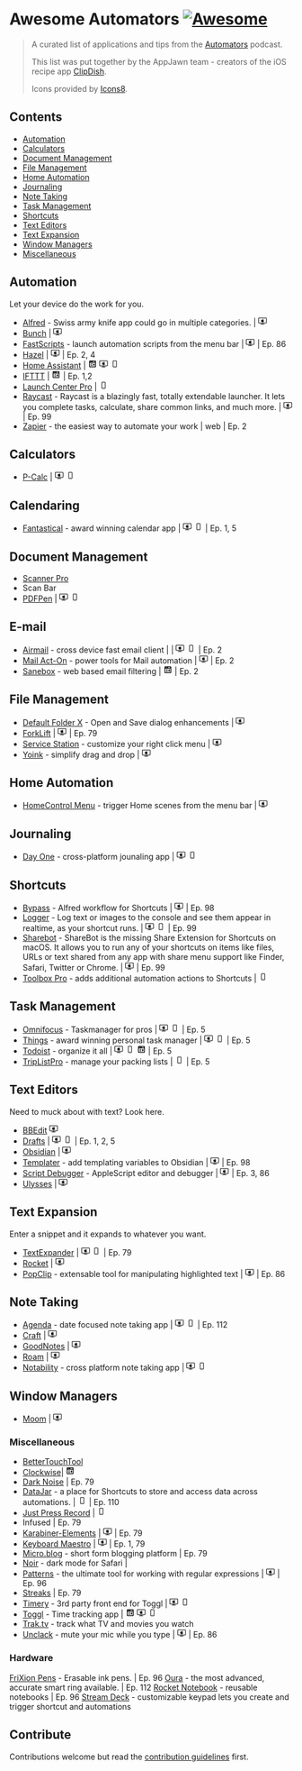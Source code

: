 # Awesome Automators [![Awesome](https://awesome.re/badge.svg)](https://awesome.re)

> A curated list of applications and tips from the [Automators](https://automators.fm/) podcast. 
>
> This list was put together by the AppJawn team - creators of the iOS recipe app [ClipDish](https://getclipdish.com).
>
>Icons provided by [Icons8](https://icons8.com).

## Contents

- [Automation](#automation)
- [Calculators](#calculators)
- [Document Management](#document-management)
- [File Management](#file-management)
- [Home Automation](#home-automation)
- [Journaling](#journaling)
- [Note Taking](#note-taking)
- [Task Management](#task-management)
- [Shortcuts](#shortcuts)
- [Text Editors](#text-editors)
- [Text Expansion](#text-expansion)
- [Window Managers](#window-managers)
- [Miscellaneous](#miscellaneous)

## Automation

Let your device do the work for you.

- [Alfred](https://www.alfredapp.com/) - Swiss army knife app could go in multiple categories. |  ![macOS](icons/icons8-mac-client.png)
- [Bunch](https://bunchapp.co) | ![macOS](icons/icons8-mac-client.png)
- [FastScripts](https://redsweater.com/fastscripts/) - launch automation scripts from the menu bar | ![macOS](icons/icons8-mac-client.png) | Ep. 86
- [Hazel](https://www.noodlesoft.com) | ![macOS](icons/icons8-mac-client.png) | Ep. 2, 4
- [Home Assistant](https://www.home-assistant.io) | ![web](icons/icons8-web-16.png) ![macOS](icons/icons8-mac-client.png) ![iOS](icons/icons8-iphone.png)
- [IFTTT](https://ifttt.com/) | ![web](icons/icons8-web-16.png) | Ep. 1,2
- [Launch Center Pro](https://apps.apple.com/us/app/launch-center-pro/id532016360) | ![iOS](icons/icons8-iphone.png)
- [Raycast](https://www.raycast.com/) - Raycast is a blazingly fast, totally extendable launcher. It lets you complete tasks, calculate, share common links, and much more. | ![macOS](icons/icons8-mac-client.png) | Ep. 99
- [Zapier](https://zapier.com) - the easiest way to automate your work | web | Ep. 2

## Calculators

- [P-Calc](https://pcalc.com) | ![macOS](icons/icons8-mac-client.png) ![iOS](icons/icons8-iphone.png)

## Calendaring
- [Fantastical](https://flexibits.com/fantastical) - award winning calendar app | ![macOS](icons/icons8-mac-client.png) ![iOS](icons/icons8-iphone.png) | Ep. 1, 5

## Document Management

- [Scanner Pro](https://readdle.com/scannerpro)
- Scan Bar
- [PDFPen](https://pdfpen.com) | ![macOS](icons/icons8-mac-client.png) ![iOS](icons/icons8-iphone.png)

## E-mail

- [Airmail](https://airmailapp.com/) - cross device fast email client | | ![macOS](icons/icons8-mac-client.png) ![iOS](icons/icons8-iphone.png) | Ep. 2
- [Mail Act-On](https://smallcubed.com/) - power tools for Mail automation | ![macOS](icons/icons8-mac-client.png) | Ep. 2
- [Sanebox](https://www.sanebox.com) - web based email filtering | ![web](icons/icons8-web-16.png) | Ep. 2

## File Management

- [Default Folder X](https://stclairsoft.com/DefaultFolderX/) - Open and Save dialog enhancements | ![macOS](icons/icons8-mac-client.png)
- [ForkLift](https://binarynights.com) | ![macOS](icons/icons8-mac-client.png) | Ep. 79
- [Service Station](https://servicestation.menu) - customize your right click menu | ![macOS](icons/icons8-mac-client.png)
- [Yoink](https://eternalstorms.at/yoink/mac/index.html) - simplify drag and drop | ![macOS](icons/icons8-mac-client.png)

## Home Automation
- [HomeControl Menu](https://apps.apple.com/us/app/homecontrol-menu-for-homekit/id1547121417) - trigger Home scenes from the menu bar | ![macOS](icons/icons8-mac-client.png)

## Journaling

- [Day One](https://dayoneapp.com) - cross-platform jounaling app | ![macOS](icons/icons8-mac-client.png) ![iOS](icons/icons8-iphone.png)

## Shortcuts

- [Bypass](https://www.thoughtasylum.com/alfred/alfred_bypass_for_shortcuts/) - Alfred workflow for Shortcuts | ![macOS](icons/icons8-mac-client.png) | Ep. 98
- [Logger](https://www.logger.rocks/) - Log text or images to the console and see them appear in realtime, as your shortcut runs. | ![macOS](icons/icons8-mac-client.png) ![iOS](icons/icons8-iphone.png) | Ep. 99
- [Sharebot](https://apps.apple.com/us/app/sharebot-for-shortcuts/id1597340986) - ShareBot is the missing Share Extension for Shortcuts on macOS. It allows you to run any of your shortcuts on items like files, URLs or text shared from any app with share menu support like Finder, Safari, Twitter or Chrome. | ![macOS](icons/icons8-mac-client.png) | Ep. 99
- [Toolbox Pro](https://toolboxpro.app) - adds additional automation actions to Shortcuts | ![iOS](icons/icons8-iphone.png)

## Task Management
- [Omnifocus](https://www.omnigroup.com/omnifocus/) - Taskmanager for pros | ![macOS](icons/icons8-mac-client.png) ![iOS](icons/icons8-iphone.png) | Ep. 5
- [Things](https://culturedcode.com/things/) - award winning personal task manager | ![macOS](icons/icons8-mac-client.png) ![iOS](icons/icons8-iphone.png) | Ep. 5
- [Todoist](https://todoist.com/) - organize it all | ![macOS](icons/icons8-mac-client.png) ![iOS](icons/icons8-iphone.png) ![web](icons/icons8-web-16.png) | Ep. 5
- [TripListPro](https://apps.apple.com/us/app/triplist-packing-list-manager/id696726953) - manage your packing lists | ![iOS](icons/icons8-iphone.png) | Ep. 5

## Text Editors

Need to muck about with text? Look here.

- [BBEdit](https://www.barebones.com/products/bbedit/) ![macOS](icons/icons8-mac-client.png)
- [Drafts](https://getdrafts.com/) | ![macOS](icons/icons8-mac-client.png) ![iOS](icons/icons8-iphone.png) | Ep. 1, 2, 5
- [Obsidian](https://obsidian.md/) | ![macOS](icons/icons8-mac-client.png)
- [Templater](https://github.com/SilentVoid13/Templater) - add templating variables to Obsidian | ![macOS](icons/icons8-mac-client.png) | Ep. 98
- [Script Debugger](https://latenightsw.com/) - AppleScript editor and debugger | ![macOS](icons/icons8-mac-client.png) | Ep. 3, 86
- [Ulysses](https://ulysses.app/) | ![macOS](icons/icons8-mac-client.png)

## Text Expansion

Enter a snippet and it expands to whatever you want.

- [TextExpander](https://textexpander.com) | ![macOS](icons/icons8-mac-client.png) ![iOS](icons/icons8-iphone.png) | Ep. 79
- [Rocket](https://matthewpalmer.net/rocket/) | ![macOS](icons/icons8-mac-client.png)
- [PopClip](https://pilotmoon.com/popclip/) - extensable tool for manipulating highlighted text | ![macOS](icons/icons8-mac-client.png) | Ep. 86

## Note Taking
- [Agenda](https://agenda.com) - date focused note taking app | ![macOS](icons/icons8-mac-client.png) ![iOS](icons/icons8-iphone.png) | Ep. 112
- [Craft](https://www.craft.do) | ![macOS](icons/icons8-mac-client.png)
- [GoodNotes](https://www.goodnotes.com) | ![macOS](icons/icons8-mac-client.png)
- [Roam](https://roamresearch.com) | ![macOS](icons/icons8-mac-client.png)
- [Notability](https://notability.com) - cross platform note taking app | ![macOS](icons/icons8-mac-client.png) ![iOS](icons/icons8-iphone.png)

## Window Managers
- [Moom](https://manytricks.com/moom/) | ![macOS](icons/icons8-mac-client.png)

### Miscellaneous

- [BetterTouchTool](https://folivora.ai)
- [Clockwise](https://www.getclockwise.com)| ![web](icons/icons8-web-16.png)
- [Dark Noise](https://darknoise.app) | Ep. 79
- [DataJar](https://datajar.app) - a place for Shortcuts to store and access data across automations. | ![iOS](icons/icons8-iphone.png) | Ep. 110
- [Just Press Record](https://www.openplanetsoftware.com/just-press-record/) | ![iOS](icons/icons8-iphone.png)
- Infused | Ep. 79
- [Karabiner-Elements](https://pqrs.org/osx/karabiner/) | ![macOS](icons/icons8-mac-client.png) | Ep. 79
- [Keyboard Maestro](https://www.keyboardmaestro.com/) | ![macOS](icons/icons8-mac-client.png) | Ep. 1, 79 
- [Micro.blog](https://micro.blog) - short form blogging platform | Ep. 79
- [Noir](https://getnoir.app) - dark mode for Safari | 
- [Patterns](https://krillapps.com/patterns/) - the ultimate tool for working with regular expressions | ![macOS](icons/icons8-mac-client.png) | Ep. 96
- [Streaks](https://streaksapp.com) | Ep. 79
- [Timery](https://timeryapp.com/) - 3rd party front end for Toggl | ![macOS](icons/icons8-mac-client.png) ![iOS](icons/icons8-iphone.png)
- [Toggl](https://timeryapp.com/) - Time tracking app | ![web](icons/icons8-web-16.png) ![macOS](icons/icons8-mac-client.png) ![iOS](icons/icons8-iphone.png)
- [Trak.tv](https://trakt.tv) - track what TV and movies you watch 
- [Unclack](https://unclack.app/#/) - mute your mic while you type | ![macOS](icons/icons8-mac-client.png) | Ep. 86

### Hardware

[FriXion Pens](https://www.pilotpen.us/categories/frixion-erasable-ink-pens/) - Erasable ink pens. | Ep. 96
[Oura](https://ouraring.com/product/horizon-silver) - the most advanced, accurate smart ring available. | Ep. 112
[Rocket Notebook](https://getrocketbook.com/collections/notebooks) - reusable notebooks | Ep. 96
[Stream Deck](https://www.elgato.com/en/stream-deck) - customizable keypad lets you create and trigger shortcut and automations

## Contribute


Contributions welcome but read the [contribution guidelines](contributing.md) first.
